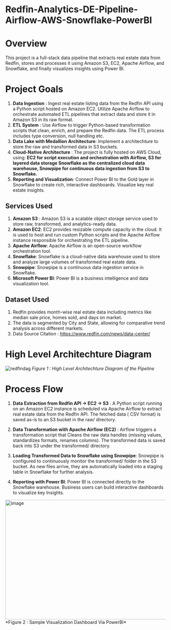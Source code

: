 # Redfin-Analytics-DE-Pipeline-Airflow-AWS-Snowflake-PowerBI

# Overview
This project is a full-stack data pipeline that extracts real estate data from Redfin, stores and processes it using Amazon S3, EC2, Apache Airflow, and Snowflake, and finally visualizes insights using Power BI.

# Project Goals
1. **Data Ingestion** : Ingest real estate listing data from the Redfin API using a Python script hosted on Amazon EC2. Utilize Apache Airflow to orchestrate automated ETL pipelines that extract data and store it in Amazon S3 in its raw format.
2.  **ETL System** : Use Airflow to trigger Python-based transformation scripts that clean, enrich, and prepare the Redfin data. The ETL process includes type conversion, null handling etc.
3. **Data Lake with Medallion Architecture**: Implement a architechture to store the raw and transformed data in S3 buckets.
4. **Cloud-Native Architecture** : The project is fully hosted on AWS Cloud, using: **EC2 for script execution and orchestration with Airflow,  S3 for layered data storage
Snowflake as the centralized cloud data warehouse, Snowpipe for continuous data ingestion from S3 to Snowflake.**
5. **Reporting and Visualization**: Connect Power BI to the Gold layer in Snowflake to create rich, interactive dashboards. Visualize key real estate insights.

## Services Used

1. **Amazon S3** : Amazon S3 is a scalable object storage service used to store raw, transformed, and analytics-ready data. 
2. **Amazon EC2**: EC2 provides resizable compute capacity in the cloud. It is used to host and run custom Python scripts and the Apache Airflow instance responsible for orchestrating the ETL pipeline.
3. **Apache Airflow**: Apache Airflow is an open-source workflow orchestration tool. 
4. **Snowflake**: Snowflake is a cloud-native data warehouse used to store and analyze large volumes of transformed real estate data. 
5. **Snowpipe**: Snowpipe is a continuous data ingestion service in Snowflake. 
6. **Microsoft Power BI**: Power BI is a business intelligence and data visualization tool.

## Dataset Used
1. Redfin provides month-wise real estate data including metrics like median sale price, homes sold, and days on market.
2. The data is segmented by City and State, allowing for comparative trend analysis across different markets.
3. Data Source Citation : https://www.redfin.com/news/data-center/

# High Level Architechture Diagram
![redfindag](https://github.com/user-attachments/assets/523c4c4f-7ffa-4632-b699-c42d30d509ab)
*Figure 1 : High Level Architechture Diagram of the Pipeline*

# Process Flow
1. **Data Extraction from Redfin API → EC2 → S3** : A Python script running on an Amazon EC2 instance is scheduled via Apache Airflow to extract real estate data from the Redfin API. The fetched data ( CSV format) is saved as-is to an S3 bucket in the raw/ directory.
2. **Data Transformation with Apache Airflow (EC2)** : Airflow triggers a transformation script that Cleans the raw data handles (missing values, standardizes formats, renames columns). The transformed data is saved back into S3 under the transformed/ directory.

3. **Loading Transformed Data to Snowflake using Snowpipe**:  Snowpipe is configured to continuously monitor the transformed/ folder in the S3 bucket. As new files arrive, they are automatically loaded into a staging table in Snowflake for further analysis.
4. **Reporting with Power BI**: Power BI is connected directly to the Snowflake warehouse. Business users can build interactive dashboards to visualize key Insights.
<img width="821" height="375" alt="image" src="https://github.com/user-attachments/assets/478a5a58-dafa-42cb-9f05-e9bc7917cff7" />
*Figure 2 : Sample Visualization Dashboard Via PowerBI*


